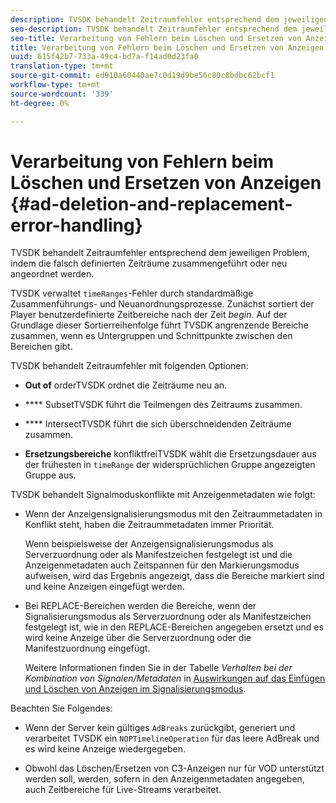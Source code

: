 ```yaml
---
description: TVSDK behandelt Zeitraumfehler entsprechend dem jeweiligen Problem, indem die falsch definierten Zeiträume zusammengeführt oder neu angeordnet werden.
seo-description: TVSDK behandelt Zeitraumfehler entsprechend dem jeweiligen Problem, indem die falsch definierten Zeiträume zusammengeführt oder neu angeordnet werden.
seo-title: Verarbeitung von Fehlern beim Löschen und Ersetzen von Anzeigen
title: Verarbeitung von Fehlern beim Löschen und Ersetzen von Anzeigen
uuid: 615f42b7-733a-49c4-bd7a-f14ad0d23fa0
translation-type: tm+mt
source-git-commit: ed910a60440ae7c0d19d9be56c80c8bdbc62bcf1
workflow-type: tm+mt
source-wordcount: '339'
ht-degree: 0%

---
```



# Verarbeitung von Fehlern beim Löschen und Ersetzen von Anzeigen {#ad-deletion-and-replacement-error-handling}

TVSDK behandelt Zeitraumfehler entsprechend dem jeweiligen Problem, indem die falsch definierten Zeiträume zusammengeführt oder neu angeordnet werden.

TVSDK verwaltet `timeRanges`-Fehler durch standardmäßige Zusammenführungs- und Neuanordnungsprozesse. Zunächst sortiert der Player benutzerdefinierte Zeitbereiche nach der Zeit *begin*. Auf der Grundlage dieser Sortierreihenfolge führt TVSDK angrenzende Bereiche zusammen, wenn es Untergruppen und Schnittpunkte zwischen den Bereichen gibt.

TVSDK behandelt Zeitraumfehler mit folgenden Optionen:

* **Out of** orderTVSDK ordnet die Zeiträume neu an.

* **** SubsetTVSDK führt die Teilmengen des Zeitraums zusammen.

* **** IntersectTVSDK führt die sich überschneidenden Zeiträume zusammen.

* **Ersetzungsbereiche** konfliktfreiTVSDK wählt die Ersetzungsdauer aus der frühesten in  `timeRange` der widersprüchlichen Gruppe angezeigten Gruppe aus.

TVSDK behandelt Signalmoduskonflikte mit Anzeigenmetadaten wie folgt:

* Wenn der Anzeigensignalisierungsmodus mit den Zeitraummetadaten in Konflikt steht, haben die Zeitraummetadaten immer Priorität.

   Wenn beispielsweise der Anzeigensignalisierungsmodus als Serverzuordnung oder als Manifestzeichen festgelegt ist und die Anzeigenmetadaten auch Zeitspannen für den Markierungsmodus aufweisen, wird das Ergebnis angezeigt, dass die Bereiche markiert sind und keine Anzeigen eingefügt werden.
* Bei REPLACE-Bereichen werden die Bereiche, wenn der Signalisierungsmodus als Serverzuordnung oder als Manifestzeichen festgelegt ist, wie in den REPLACE-Bereichen angegeben ersetzt und es wird keine Anzeige über die Serverzuordnung oder die Manifestzuordnung eingefügt.

   Weitere Informationen finden Sie in der Tabelle *Verhalten bei der Kombination von Signalen/Metadaten* in [Auswirkungen auf das Einfügen und Löschen von Anzeigen im Signalisierungsmodus](../../../../../tvsdk-3x-android-prog/android-3x-advertising/ad-insertion/delete-replace-content-vod/android-3x-signaling-mode-android.md).

Beachten Sie Folgendes:

* Wenn der Server kein gültiges `AdBreaks` zurückgibt, generiert und verarbeitet TVSDK ein `NOPTimelineOperation` für das leere AdBreak und es wird keine Anzeige wiedergegeben.

* Obwohl das Löschen/Ersetzen von C3-Anzeigen nur für VOD unterstützt werden soll, werden, sofern in den Anzeigenmetadaten angegeben, auch Zeitbereiche für Live-Streams verarbeitet.

